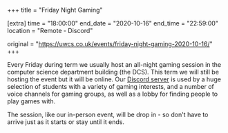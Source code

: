 +++
title = "Friday Night Gaming"

[extra]
time = "18:00:00"
end_date = "2020-10-16"
end_time = "22:59:00"
location = "Remote - Discord"

original = "https://uwcs.co.uk/events/friday-night-gaming-2020-10-16/"    
+++

Every Friday during term we usually host an all-night gaming session in the computer science department building (the DCS). This term we will still be hosting the event but it will be online. Our [Discord server](http://discord.uwcs.co.uk/) is used by a huge selection of students with a variety of gaming interests, and a number of voice channels for gaming groups, as well as a lobby for finding people to play games with.  

The session, like our in-person event, will be drop in - so don't have to arrive just as it starts or stay until it ends.

